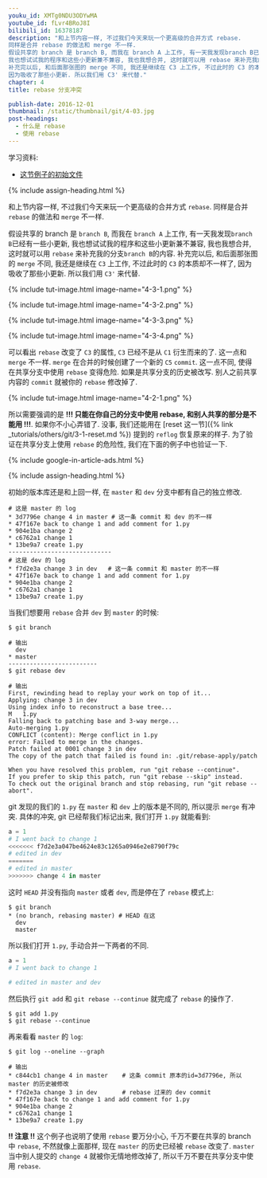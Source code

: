 ```yaml
---
youku_id: XMTg0NDU3ODYwMA
youtube_id: fLvr4BRoJ8I
bilibili_id: 16378187
description: "和上节内容一样, 不过我们今天来玩一个更高级的合并方式 rebase.
同样是合并 rebase 的做法和 merge 不一样.
假设共享的 branch 是 branch B, 而我在 branch A 上工作, 有一天我发现branch B已经有一些小更新,
我也想试试我的程序和这些小更新兼不兼容, 我也我想合并, 这时就可以用 rebase 来补充我的分支branch B的内容.
补充完以后, 和后面那张图的 merge 不同, 我还是继续在 C3 上工作, 不过此时的 C3 的本质却不一样了,
因为吸收了那些小更新. 所以我们用 C3' 来代替."
chapter: 4
title: rebase 分支冲突

publish-date: 2016-12-01
thumbnail: /static/thumbnail/git/4-03.jpg
post-headings:
  - 什么是 rebase
  - 使用 rebase
---
```


学习资料:
  * [这节例子的初始文件](/static/results/git/initial-files/for_gitTUT_4-3.zip)
  



{% include assign-heading.html %}

和上节内容一样, 不过我们今天来玩一个更高级的合并方式 `rebase`.
同样是合并 `rebase` 的做法和 `merge` 不一样. 

假设共享的 branch 是 `branch B`, 而我在 `branch A` 上工作, 有一天我发现`branch B`已经有一些小更新,
我也想试试我的程序和这些小更新兼不兼容, 我也我想合并, 这时就可以用 `rebase` 来补充我的分支`branch B`的内容.
补充完以后, 和后面那张图的 `merge` 不同, 我还是继续在 `C3` 上工作, 不过此时的 `C3` 的本质却不一样了, 
因为吸收了那些小更新. 所以我们用 `C3'` 来代替.

{% include tut-image.html image-name="4-3-1.png" %}

{% include tut-image.html image-name="4-3-2.png" %}

{% include tut-image.html image-name="4-3-3.png" %}

{% include tut-image.html image-name="4-3-4.png" %}

可以看出 `rebase` 改变了 `C3` 的属性, `C3` 已经不是从 `C1` 衍生而来的了. 
这一点和 `merge` 不一样. `merge` 在合并的时候创建了一个新的 `C5` `commit`. 
这一点不同, 使得在共享分支中使用 `rebase` 变得危险.
如果是共享分支的历史被改写. 别人之前共享内容的 `commit` 就被你的 `rebase` 修改掉了. 

{% include tut-image.html image-name="4-2-1.png" %}

所以需要强调的是 **!!! 只能在你自己的分支中使用 rebase, 和别人共享的部分是不能用 !!!**. 
如果你不小心弄错了. 没事, 我们还能用在 [reset 这一节]({% link _tutorials/others/git/3-1-reset.md %})
提到的 `reflog` 恢复原来的样子.
为了验证在共享分支上使用 `rebase` 的危险性, 我们在下面的例子中也验证一下.


{% include google-in-article-ads.html %}

{% include assign-heading.html %}

初始的版本库还是和上回一样, 在 `master` 和 `dev` 分支中都有自己的独立修改.

``` shell
# 这是 master 的 log
* 3d7796e change 4 in master # 这一条 commit 和 dev 的不一样
* 47f167e back to change 1 and add comment for 1.py
* 904e1ba change 2
* c6762a1 change 1
* 13be9a7 create 1.py
-----------------------------
# 这是 dev 的 log
* f7d2e3a change 3 in dev   # 这一条 commit 和 master 的不一样
* 47f167e back to change 1 and add comment for 1.py
* 904e1ba change 2
* c6762a1 change 1
* 13be9a7 create 1.py
```

当我们想要用 `rebase` 合并 `dev` 到 `master` 的时候:

```shell
$ git branch

# 输出
  dev
* master
-------------------------
$ git rebase dev 

# 输出
First, rewinding head to replay your work on top of it...
Applying: change 3 in dev
Using index info to reconstruct a base tree...
M	1.py
Falling back to patching base and 3-way merge...
Auto-merging 1.py
CONFLICT (content): Merge conflict in 1.py
error: Failed to merge in the changes.
Patch failed at 0001 change 3 in dev
The copy of the patch that failed is found in: .git/rebase-apply/patch

When you have resolved this problem, run "git rebase --continue".
If you prefer to skip this patch, run "git rebase --skip" instead.
To check out the original branch and stop rebasing, run "git rebase --abort".
```

git 发现的我们的 `1.py` 在 `master` 和 `dev` 上的版本是不同的, 所以提示 `merge` 有冲突. 具体的冲突, 
git 已经帮我们标记出来, 我们打开 `1.py` 就能看到:

```python
a = 1
# I went back to change 1
<<<<<<< f7d2e3a047be4624e83c1265a0946e2e8790f79c
# edited in dev
=======
# edited in master
>>>>>>> change 4 in master
```

这时 `HEAD` 并没有指向 `master` 或者 `dev`, 而是停在了 `rebase` 模式上:

```shell
$ git branch
* (no branch, rebasing master) # HEAD 在这
  dev
  master
```

所以我们打开 `1.py`, 手动合并一下两者的不同.

```python
a = 1
# I went back to change 1

# edited in master and dev
```

然后执行 `git add` 和 `git rebase --continue` 就完成了 `rebase` 的操作了.

```shell
$ git add 1.py
$ git rebase --continue
```

再来看看 `master` 的 `log`:

```shell
$ git log --oneline --graph

# 输出
* c844cb1 change 4 in master    # 这条 commit 原本的id=3d7796e, 所以 master 的历史被修改
* f7d2e3a change 3 in dev       # rebase 过来的 dev commit
* 47f167e back to change 1 and add comment for 1.py
* 904e1ba change 2
* c6762a1 change 1
* 13be9a7 create 1.py
```

**!! 注意 !!**
这个例子也说明了使用 `rebase` 要万分小心, 千万不要在共享的 branch 中 `rebase`, 不然就像上面那样, 
现在 `master` 的历史已经被 `rebase` 改变了. `master` 当中别人提交的 `change 4` 就被你无情地修改掉了, 
所以千万不要在共享分支中使用 `rebase`.

